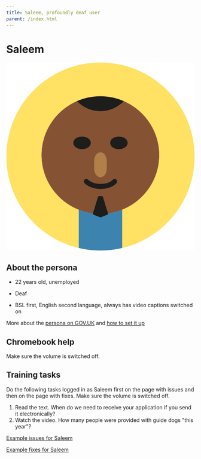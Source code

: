 ```yaml
---
title: Saleem, profoundly deaf user
parent: /index.html
---
```


# Saleem

<div><img src="../images/persona-avatars/saleem.png" class="profile" alt="" /></div>


## About the persona

* 22 years old, unemployed

* Deaf

* BSL first, English second language, always has video captions switched on

More about the [persona on GOV.UK](https://www.gov.uk/government/publications/understanding-disabilities-and-impairments-user-profiles/saleem-profoundly-deaf-user) and [how to set it up](../setup/chromebook.html#saleem)


## Chromebook help

Make sure the volume is switched off.


## Training tasks

Do the following tasks logged in as Saleem first on the page with issues and then on the page with fixes. Make sure the volume is switched off.

1. Read the text. When do we need to receive your application if you send it electronically?
2. Watch the video. How many people were provided with guide dogs "this year"?

[Example issues for Saleem](bad.html)

[Example fixes for Saleem](good.html)
